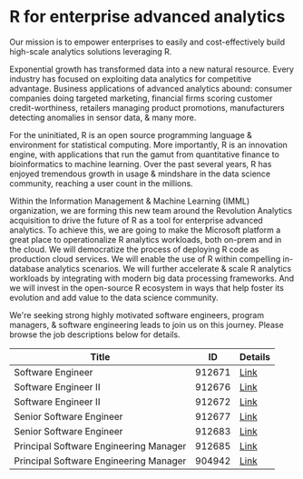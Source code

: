 # R for enterprise advanced analytics

Our mission is to empower enterprises to easily and cost-effectively build high-scale analytics solutions leveraging R.

Exponential growth has transformed data into a new natural resource. Every industry has focused on exploiting data analytics for competitive advantage. Business applications of advanced analytics abound: consumer companies doing targeted marketing, financial firms scoring customer credit-worthiness, retailers managing product promotions, manufacturers detecting anomalies in sensor data, & many more.

For the uninitiated, R is an open source programming language & environment for statistical computing. More importantly, R is an innovation engine, with applications that run the gamut from quantitative finance to bioinformatics to machine learning. Over the past several years, R has enjoyed tremendous growth in usage & mindshare in the data science community, reaching a user count in the millions.

Within the Information Management & Machine Learning (IMML) organization, we are forming this new team around the Revolution Analytics acquisition to drive the future of R as a tool for enterprise advanced analytics. To achieve this, we are going to make the Microsoft platform a great place to operationalize R analytics workloads, both on-prem and in the cloud. We will democratize the process of deploying R code as production cloud services. We will enable the use of R within compelling in-database analytics scenarios. We will further accelerate & scale R analytics workloads by integrating with modern big data processing frameworks. And we will invest in the open-source R ecosystem in ways that help foster its evolution and add value to the data science community.

We're seeking strong highly motivated software engineers, program managers, & software engineering leads to join us on this journey.  Please browse the job descriptions below for details.

|Title|ID|Details|
|---|---|---|
|Software Engineer|912671|[Link](https://careers.microsoft.com/jobdetails.aspx?ss=&pg=0&so=&rw=1&jid=173696&jlang=en&pp=ss)|
|Software Engineer II|912676|[Link](https://careers.microsoft.com/jobdetails.aspx?ss=&pg=0&so=&rw=1&jid=173700&jlang=en&pp=ss)|
|Software Engineer II|912672|[Link](https://careers.microsoft.com/jobdetails.aspx?ss=&pg=0&so=&rw=1&jid=173698&jlang=en&pp=ss)|
|Senior Software Engineer|912677|[Link](https://careers.microsoft.com/jobdetails.aspx?ss=&pg=0&so=&rw=1&jid=173711&jlang=en&pp=ss)|
|Senior Software Engineer|912683|[Link](https://careers.microsoft.com/jobdetails.aspx?ss=&pg=0&so=&rw=1&jid=173702&jlang=en&pp=ss)|
|Principal Software Engineering Manager|912685|[Link](https://careers.microsoft.com/jobdetails.aspx?ss=&pg=0&so=&rw=1&jid=173712&jlang=en&pp=ss)|
|Principal Software Engineering Manager|904942|[Link](https://careers.microsoft.com/jobdetails.aspx?ss=&pg=0&so=&rw=1&jid=168402&jlang=en&pp=ss)|

